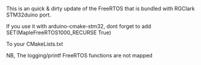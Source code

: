 This is an quick & dirty update of the FreeRTOS that is bundled with RGClark STM32duino port.

If you use it with arduino-cmake-stm32, dont forget to add 
SET(MapleFreeRTOS1000_RECURSE True)

To your CMakeLists.txt

NB, The logging/printf FreeRTOS functions are not mapped
